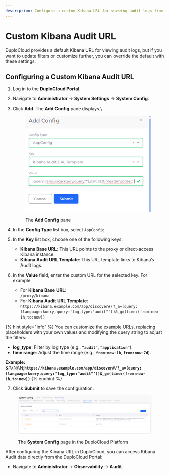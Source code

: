 ```yaml
---
description: Configure a custom Kibana URL for viewing audit logs from DuploCloud
---
```


# Custom Kibana Audit URL

DuploCloud provides a default Kibana URL for viewing audit logs, but if you want to update filters or customize further, you can override the default with these settings.

## **Configuring a Custom Kibana Audit URL**

1. Log in to the **DuploCloud Portal**.
2. Navigate to **Administrator** -> **System Settings** -> **System Config**.
3.  Click **Add**. The **Add Config** pane displays.\


    <div align="left"><figure><img src="../../../../.gitbook/assets/Screenshot (358).png" alt=""><figcaption><p>The <strong>Add Config</strong> pane</p></figcaption></figure></div>
4. In the **Config Type** list box, select `AppConfig`.
5. In the **Key** list box, choose one of the following keys:
   * **Kibana Base URL**: This URL points to the proxy or direct-access Kibana instance.
   * **Kibana Audit URL Template**: This URL template links to Kibana’s Audit logs.
6. In the **Value** field, enter the custom URL for the selected key. For example:
   * For **Kibana Base URL**:\
     `/proxy/kibana`
   * For **Kibana Audit URL Template**:\
     `https://kibana.example.com/app/discover#/?_a=(query:(language:kuery,query:'log_type:"audit"'))&_g=(time:(from:now-1h,to:now))`

{% hint style="info" %}
You can customize the example URLs, replacing placeholders with your own values and modifying the query string to adjust the filters:

* **log\_type**: Filter by log type (e.g., **`"audit"`**, **`"application"`**).
* **time range**: Adjust the time range (e.g., **`from:now-1h`**, **`from:now-7d`**).

**Example:**\
&#xNAN;**`https://kibana.example.com/app/discover#/?_a=(query:(language:kuery,query:'log_type:"audit"'))&_g=(time:(from:now-1h,to:now))`**
{% endhint %}

7. Click **Submit** to save the configuration.

<figure><img src="../../../../.gitbook/assets/Screenshot (359).png" alt=""><figcaption><p>The <strong>System Config</strong> page in the DuploCloud Platform</p></figcaption></figure>

After configuring the Kibana URL in DuploCloud, you can access Kibana Audit data directly from the DuploCloud Portal:

* Navigate to **Administrator** -> **Observability** -> **Audit**.
